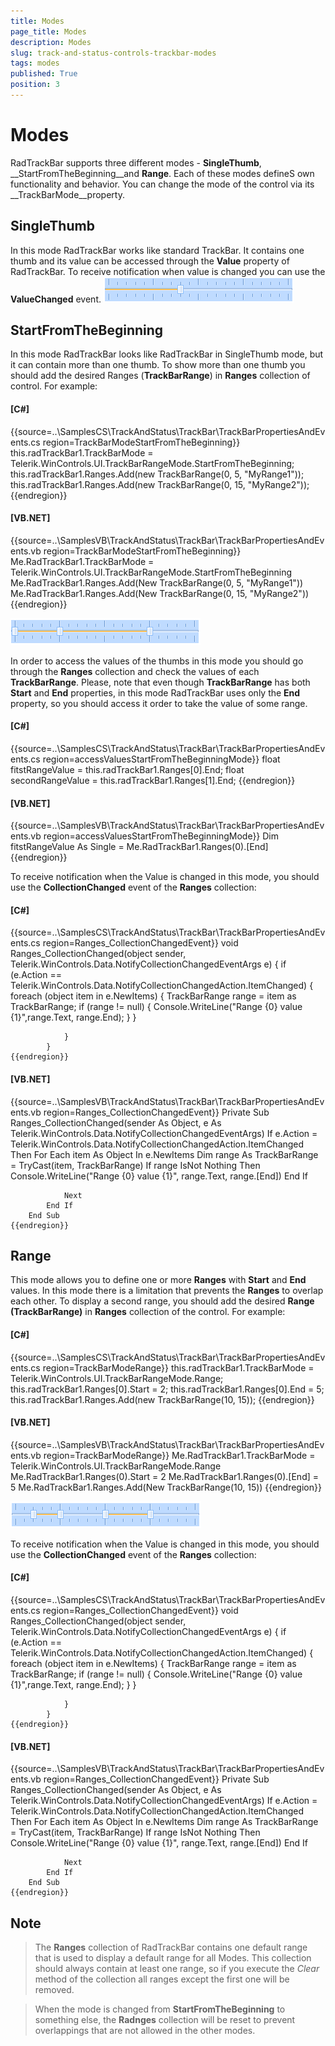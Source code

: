 ```yaml
---
title: Modes
page_title: Modes
description: Modes
slug: track-and-status-controls-trackbar-modes
tags: modes
published: True
position: 3
---
```


# Modes



RadTrackBar supports three different modes - __SingleThumb__, __StartFromTheBeginning__and __Range__. Each of these modes defineS own functionality and behavior.
        You can change the mode of the control via its __TrackBarMode__property.
      

## SingleThumb

In this mode RadTrackBar works like standard TrackBar. It contains one thumb and its value can be accessed through the __Value__
          property of RadTrackBar. To receive notification when value is changed you can use the __ValueChanged__ event.
        ![track-and-status-controls-trackbar-modes 001](images/track-and-status-controls-trackbar-modes001.png)

## StartFromTheBeginning

In this mode RadTrackBar looks like RadTrackBar in SingleThumb mode, but it can contain more than one thumb. To show more than one thumb
          you should add the desired Ranges (__TrackBarRange__) in __Ranges__ collection of control. For example:
        

#### __[C#]__

{{source=..\SamplesCS\TrackAndStatus\TrackBar\TrackBarPropertiesAndEvents.cs region=TrackBarModeStartFromTheBeginning}}
	            this.radTrackBar1.TrackBarMode = Telerik.WinControls.UI.TrackBarRangeMode.StartFromTheBeginning;
	            this.radTrackBar1.Ranges.Add(new TrackBarRange(0, 5, "MyRange1"));
	            this.radTrackBar1.Ranges.Add(new TrackBarRange(0, 15, "MyRange2"));
	{{endregion}}



#### __[VB.NET]__

{{source=..\SamplesVB\TrackAndStatus\TrackBar\TrackBarPropertiesAndEvents.vb region=TrackBarModeStartFromTheBeginning}}
	        Me.RadTrackBar1.TrackBarMode = Telerik.WinControls.UI.TrackBarRangeMode.StartFromTheBeginning
	        Me.RadTrackBar1.Ranges.Add(New TrackBarRange(0, 5, "MyRange1"))
	        Me.RadTrackBar1.Ranges.Add(New TrackBarRange(0, 15, "MyRange2"))
	{{endregion}}

![track-and-status-controls-trackbar-modes 002](images/track-and-status-controls-trackbar-modes002.png)

In order to access the values of the thumbs in this mode you should go through the __Ranges__ collection and check the values of each
          __TrackBarRange__. Please, note that even though __TrackBarRange__ has both __Start__
          and __End__ properties, in this mode RadTrackBar uses only the __End__ property, so you should access it
          order to take the value of some range.
        

#### __[C#]__

{{source=..\SamplesCS\TrackAndStatus\TrackBar\TrackBarPropertiesAndEvents.cs region=accessValuesStartFromTheBeginningMode}}
	            float fitstRangeValue = this.radTrackBar1.Ranges[0].End;
	            float secondRangeValue = this.radTrackBar1.Ranges[1].End;
	{{endregion}}



#### __[VB.NET]__

{{source=..\SamplesVB\TrackAndStatus\TrackBar\TrackBarPropertiesAndEvents.vb region=accessValuesStartFromTheBeginningMode}}
	        Dim fitstRangeValue As Single = Me.RadTrackBar1.Ranges(0).[End]
	{{endregion}}



To receive notification when the Value is changed in this mode, you should use the __CollectionChanged__ event of the
          __Ranges__ collection:
        

#### __[C#]__

{{source=..\SamplesCS\TrackAndStatus\TrackBar\TrackBarPropertiesAndEvents.cs region=Ranges_CollectionChangedEvent}}
	        void Ranges_CollectionChanged(object sender, Telerik.WinControls.Data.NotifyCollectionChangedEventArgs e)
	        {
	            if (e.Action == Telerik.WinControls.Data.NotifyCollectionChangedAction.ItemChanged) 
	            {
	                foreach (object item in e.NewItems)
	                {
	                    TrackBarRange range = item as TrackBarRange;
	                    if (range != null)
	                    {
	                        Console.WriteLine("Range {0} value {1}",range.Text, range.End);
	                    }
	                }
	
	            }
	        }
	{{endregion}}



#### __[VB.NET]__

{{source=..\SamplesVB\TrackAndStatus\TrackBar\TrackBarPropertiesAndEvents.vb region=Ranges_CollectionChangedEvent}}
	    Private Sub Ranges_CollectionChanged(sender As Object, e As Telerik.WinControls.Data.NotifyCollectionChangedEventArgs)
	        If e.Action = Telerik.WinControls.Data.NotifyCollectionChangedAction.ItemChanged Then
	            For Each item As Object In e.NewItems
	                Dim range As TrackBarRange = TryCast(item, TrackBarRange)
	                If range IsNot Nothing Then
	                    Console.WriteLine("Range {0} value {1}", range.Text, range.[End])
	                End If
	
	            Next
	        End If
	    End Sub
	{{endregion}}



## Range

This mode allows you to define one or more __Ranges__ with __Start__ and __End__ values.
          In this mode there is a limitation that prevents the __Ranges__ to overlap each other. To display a second range, you should add
          the desired __Range (TrackBarRange)__ in __Ranges__ collection of the control. For example:
        

#### __[C#]__

{{source=..\SamplesCS\TrackAndStatus\TrackBar\TrackBarPropertiesAndEvents.cs region=TrackBarModeRange}}
	            this.radTrackBar1.TrackBarMode = Telerik.WinControls.UI.TrackBarRangeMode.Range;
	            this.radTrackBar1.Ranges[0].Start = 2;
	            this.radTrackBar1.Ranges[0].End = 5;
	            this.radTrackBar1.Ranges.Add(new TrackBarRange(10, 15));
	{{endregion}}



#### __[VB.NET]__

{{source=..\SamplesVB\TrackAndStatus\TrackBar\TrackBarPropertiesAndEvents.vb region=TrackBarModeRange}}
	        Me.RadTrackBar1.TrackBarMode = Telerik.WinControls.UI.TrackBarRangeMode.Range
	        Me.RadTrackBar1.Ranges(0).Start = 2
	        Me.RadTrackBar1.Ranges(0).[End] = 5
	        Me.RadTrackBar1.Ranges.Add(New TrackBarRange(10, 15))
	{{endregion}}

![track-and-status-controls-trackbar-modes 003](images/track-and-status-controls-trackbar-modes003.png)

To receive notification when the Value is changed in this mode, you should use the __CollectionChanged__ event of the
          __Ranges__ collection:
        

#### __[C#]__

{{source=..\SamplesCS\TrackAndStatus\TrackBar\TrackBarPropertiesAndEvents.cs region=Ranges_CollectionChangedEvent}}
	        void Ranges_CollectionChanged(object sender, Telerik.WinControls.Data.NotifyCollectionChangedEventArgs e)
	        {
	            if (e.Action == Telerik.WinControls.Data.NotifyCollectionChangedAction.ItemChanged) 
	            {
	                foreach (object item in e.NewItems)
	                {
	                    TrackBarRange range = item as TrackBarRange;
	                    if (range != null)
	                    {
	                        Console.WriteLine("Range {0} value {1}",range.Text, range.End);
	                    }
	                }
	
	            }
	        }
	{{endregion}}



#### __[VB.NET]__

{{source=..\SamplesVB\TrackAndStatus\TrackBar\TrackBarPropertiesAndEvents.vb region=Ranges_CollectionChangedEvent}}
	    Private Sub Ranges_CollectionChanged(sender As Object, e As Telerik.WinControls.Data.NotifyCollectionChangedEventArgs)
	        If e.Action = Telerik.WinControls.Data.NotifyCollectionChangedAction.ItemChanged Then
	            For Each item As Object In e.NewItems
	                Dim range As TrackBarRange = TryCast(item, TrackBarRange)
	                If range IsNot Nothing Then
	                    Console.WriteLine("Range {0} value {1}", range.Text, range.[End])
	                End If
	
	            Next
	        End If
	    End Sub
	{{endregion}}



## Note

>The __Ranges__ collection of RadTrackBar contains one default range that is used to display a default range for all Modes.
            This collection should always contain at least one range, so if you execute the *Clear* method of the collection
            all ranges except the first one will be removed.
          

>When the mode is changed from __StartFromTheBeginning__ to something else, the __Radnges__ collection will be
            reset to prevent overlappings that are not allowed in the other modes.
          
